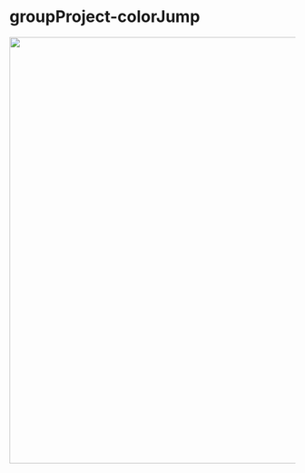 # groupProject-colorJump
<p align="center">
  <img src="https://cloud.githubusercontent.com/assets/14226314/14547543/fd4964fc-027c-11e6-8283-b07a17029ac4.png" width="750"/>
  
</p>
